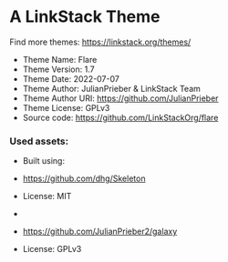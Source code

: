 # A LinkStack Theme
Find more themes: https://linkstack.org/themes/
                                                                                                                                                                         
*	Theme Name: Flare
*	Theme Version: 1.7
*	Theme Date: 2022-07-07
*	Theme Author: JulianPrieber & LinkStack Team
*	Theme Author URI: https://github.com/JulianPrieber
*	Theme License: GPLv3
*	Source code: https://github.com/LinkStackOrg/flare


### Used assets:
* Built using:
* https://github.com/dhg/Skeleton
* License: MIT

*
* https://github.com/JulianPrieber2/galaxy
* License: GPLv3
